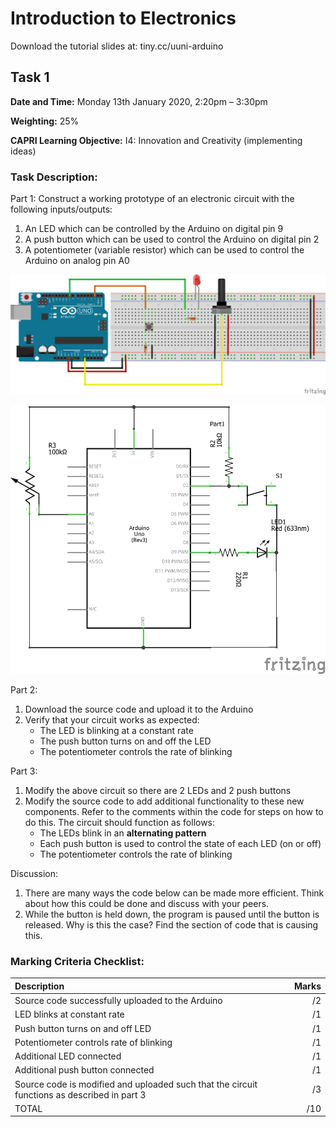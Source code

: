 # Introduction to Electronics

Download the tutorial slides at: tiny.cc/uuni-arduino

## Task 1

**Date and Time:** Monday 13th January 2020, 2:20pm – 3:30pm

**Weighting:** 25%

**CAPRI Learning Objective:** I4: Innovation and Creativity (implementing ideas)

### Task Description:

Part 1: Construct a working prototype of an electronic circuit with the following inputs/outputs:
1. An LED which can be controlled by the Arduino on digital pin 9
2. A push button which can be used to control the Arduino on digital pin 2
3. A potentiometer (variable resistor) which can be used to control the Arduino on analog pin A0

![Breadboard](Breadboard&#32;Prototype_bb.png)

![Schematic](Breadboard&#32;Prototype_schem.png)

Part 2:
1. Download the source code and upload it to the Arduino
2. Verify that your circuit works as expected:
   - The LED is blinking at a constant rate
   - The push button turns on and off the LED
   - The potentiometer controls the rate of blinking

Part 3:
1. Modify the above circuit so there are 2 LEDs and 2 push buttons
2. Modify the source code to add additional functionality to these new components. Refer to the comments within the code for steps on how to do this. The circuit should function as follows:
   - The LEDs blink in an **alternating pattern**
   - Each push button is used to control the state of each LED (on or off)
   - The potentiometer controls the rate of blinking

Discussion:
1. There are many ways the code below can be made more efficient. Think about how this could be done and discuss with your peers.
2. While the button is held down, the program is paused until the button is released. Why is this the case? Find the section of code that is causing this.

### Marking Criteria Checklist:

| Description | Marks |
| :- | -: |
| Source code successfully uploaded to the Arduino  | /2 |
| LED blinks at constant rate  | /1 |
| Push button turns on and off LED | /1 |
| Potentiometer controls rate of blinking | /1 |
| Additional LED connected | /1 |
| Additional push button connected | /1 |
| Source code is modified and uploaded such that the circuit functions as described in part 3 | /3 |
| TOTAL | /10 |